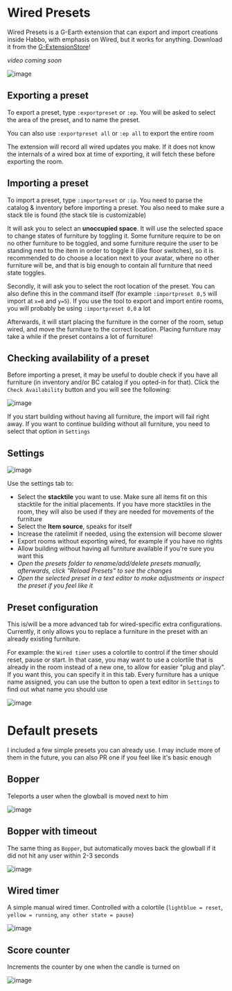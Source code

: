 # Wired Presets

Wired Presets is a G-Earth extension that can export and import creations inside Habbo, with emphasis on Wired, but it works for anything. Download it from the [G-ExtensionStore](https://github.com/sirjonasxx/G-ExtensionStore)!

_video coming soon_

![image](https://user-images.githubusercontent.com/36828922/133943406-725fb841-ee6c-4342-9f2d-b0ecf261e49e.png)


## Exporting a preset

To export a preset, type `:exportpreset` or `:ep`. You will be asked to select the area of the preset, and to name the preset.

You can also use `:exportpreset all` or `:ep all` to export the entire room

The extension will record all wired updates you make. If it does not know the internals of a wired box at time of exporting, it will fetch these before exporting the room.


## Importing a preset

To import a preset, type `:importpreset` or `:ip`. You need to parse the catalog & inventory before importing a preset. You also need to make sure a stack tile is found (the stack tile is customizable)

It will ask you to select an **unoccupied space**. It will use the selected space to change states of furniture by toggling it. Some furniture require to be on no other furniture to be toggled, and some furniture require the user to be standing next to the item in order to toggle it (like floor switches), so it is recommended to do choose a location next to your avatar, where no other furniture will be, and that is big enough to contain all furniture that need state toggles.

Secondly, it will ask you to select the root location of the preset. You can also define this in the command itself (for example `:importpreset 0,5` will import at `x=0` and `y=5`). If you use the tool to export and import entire rooms, you will probably be using `:importpreset 0,0` a lot

Afterwards, it will start placing the furniture in the corner of the room, setup wired, and move the furniture to the correct location. Placing furniture may take a while if the preset contains a lot of furniture!


## Checking availability of a preset

Before importing a preset, it may be useful to double check if you have all furniture (in inventory and/or BC catalog if you opted-in for that). Click the `Check Availability` button and you will see the following:

![image](https://user-images.githubusercontent.com/36828922/133943499-23cfe5f4-c11a-42d4-b151-158d47bd592f.png)

If you start building without having all furniture, the import will fail right away. If you want to continue building without all furniture, you need to select that option in `Settings`

## Settings

![image](https://user-images.githubusercontent.com/36828922/134005169-86ab791e-5132-4564-a36f-49aa4ccb0c5a.png)

Use the settings tab to:
* Select the **stacktile** you want to use. Make sure all items fit on this stacktile for the initial placements. If you have more stacktiles in the room, they will also be used if they are needed for movements of the furniture
* Select the **Item source**, speaks for itself
* Increase the ratelimit if needed, using the extension will become slower
* Export rooms without exporting wired, for example if you have no rights
* Allow building without having all furniture available if you're sure you want this
* _Open the presets folder to rename/add/delete presets manually, afterwards, click "Reload Presets" to see the changes_
* _Open the selected preset in a text editor to make adjustments or inspect the preset if you feel like it_


## Preset configuration

This is/will be a more advanced tab for wired-specific extra configurations. Currently, it only allows you to replace a furniture in the preset with an already existing furniture.

For example: the `Wired timer` uses a colortile to control if the timer should reset, pause or start.
In that case, you may want to use a colortile that is already in the room instead of a new one, to allow for easier "plug and play". If you want this, you can specify it in this tab. Every furniture has a unique name assigned, you can use the button to open a text editor in `Settings` to find out what name you should use

![image](https://user-images.githubusercontent.com/36828922/133943714-0d2937e4-f151-4db4-91c5-cc50d7102e38.png)


# Default presets

I included a few simple presets you can already use. I may include more of them in the future, you can also PR one if you feel like it's basic enough

## Bopper
Teleports a user when the glowball is moved next to him

![image](https://user-images.githubusercontent.com/36828922/133943775-91dd9f58-34f5-4c09-bc4a-3c45a4dc2af2.png)


## Bopper with timeout
The same thing as `Bopper`, but automatically moves back the glowball if it did not hit any user within 2-3 seconds

![image](https://user-images.githubusercontent.com/36828922/133943780-0bcf4ec7-aed2-4472-91b3-44b9dfbd020e.png)


## Wired timer
A simple manual wired timer. Controlled with a colortile (`lightblue = reset`, `yellow = running`, `any other state = pause`)

![image](https://user-images.githubusercontent.com/36828922/133943817-1a0a6b5a-f5dc-4f69-826f-14fe495c7d70.png)


## Score counter
Increments the counter by one when the candle is turned on

![image](https://user-images.githubusercontent.com/36828922/133943851-aea42148-3cff-46f0-b074-f6694336890c.png)
